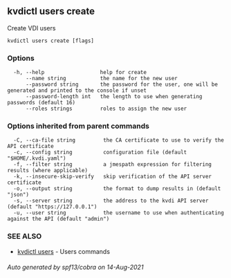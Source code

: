 ## kvdictl users create

Create VDI users

```
kvdictl users create [flags]
```

### Options

```
  -h, --help                  help for create
      --name string           the name for the new user
      --password string       the password for the user, one will be generated and printed to the console if unset
      --password-length int   the length to use when generating passwords (default 16)
      --roles strings         roles to assign the new user
```

### Options inherited from parent commands

```
  -C, --ca-file string         the CA certificate to use to verify the API certificate
  -c, --config string          configuration file (default "$HOME/.kvdi.yaml")
  -f, --filter string          a jmespath expression for filtering results (where applicable)
  -k, --insecure-skip-verify   skip verification of the API server certificate
  -o, --output string          the format to dump results in (default "json")
  -s, --server string          the address to the kvdi API server (default "https://127.0.0.1")
  -u, --user string            the username to use when authenticating against the API (default "admin")
```

### SEE ALSO

* [kvdictl users](kvdictl_users.md)	 - Users commands

###### Auto generated by spf13/cobra on 14-Aug-2021
